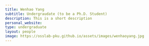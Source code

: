 ```yaml
---
title: Wenhao Yang
subtitle: Undergraudate (to be a Ph.D. Student)
description: This is a short description
personal_website: 
type: undergraduate
layout: people
image: https://osslab-pku.github.io/assets/images/wenhaoyang.jpg
---
```

